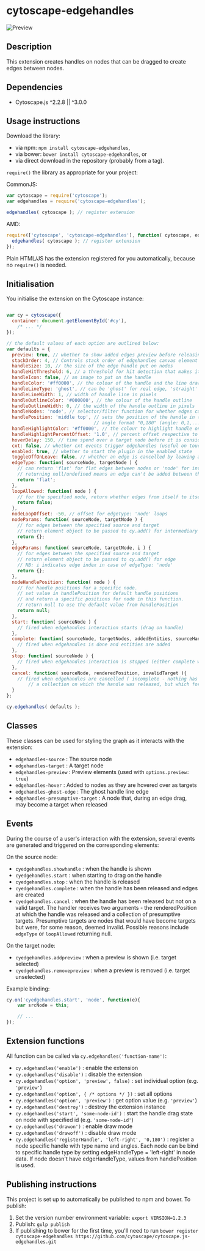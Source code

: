 cytoscape-edgehandles
================================================================================

![Preview](https://raw.githubusercontent.com/cytoscape/cytoscape.js-edgehandles/master/img/preview.png)


## Description

This extension creates handles on nodes that can be dragged to create edges between nodes.


## Dependencies

 * Cytoscape.js ^2.2.8 || ^3.0.0


## Usage instructions

Download the library:
 * via npm: `npm install cytoscape-edgehandles`,
 * via bower: `bower install cytoscape-edgehandles`, or
 * via direct download in the repository (probably from a tag).

`require()` the library as appropriate for your project:

CommonJS:
```js
var cytoscape = require('cytoscape');
var edgehandles = require('cytoscape-edgehandles');

edgehandles( cytoscape ); // register extension
```

AMD:
```js
require(['cytoscape', 'cytoscape-edgehandles'], function( cytoscape, edgehandles ){
  edgehandles( cytoscape ); // register extension
});
```

Plain HTML/JS has the extension registered for you automatically, because no `require()` is needed.


## Initialisation

You initialise the extension on the Cytoscape instance:

```js

var cy = cytoscape({
  container: document.getElementById('#cy'),
	/* ... */
});

// the default values of each option are outlined below:
var defaults = {
  preview: true, // whether to show added edges preview before releasing selection
  stackOrder: 4, // Controls stack order of edgehandles canvas element by setting it's z-index
  handleSize: 10, // the size of the edge handle put on nodes
  handleHitThreshold: 6, // a threshold for hit detection that makes it easier to grab the handle
  handleIcon: false, // an image to put on the handle
  handleColor: '#ff0000', // the colour of the handle and the line drawn from it
  handleLineType: 'ghost', // can be 'ghost' for real edge, 'straight' for a straight line, or 'draw' for a draw-as-you-go line
  handleLineWidth: 1, // width of handle line in pixels
  handleOutlineColor: '#000000', // the colour of the handle outline
  handleOutlineWidth: 0, // the width of the handle outline in pixels
  handleNodes: 'node', // selector/filter function for whether edges can be made from a given node
  handlePosition: 'middle top', // sets the position of the handle in the csv format of "X-AXIS Y-AXIS" such as "left top,middle top" OR 
                                // angle format "0,180" (angle: 0,1,...,359,360 where 0 is at right, 180 is at left of node or -1 for middle of the node).
  handleHighlightColor: '#ff0000', // the colour to highlight handle on hover
  handleHighlightPercentOffset: '1.0', // percent offset respective to handle size
  hoverDelay: 150, // time spend over a target node before it is considered a target selection
  cxt: false, // whether cxt events trigger edgehandles (useful on touch)
  enabled: true, // whether to start the plugin in the enabled state
  toggleOffOnLeave: false, // whether an edge is cancelled by leaving a node (true), or whether you need to go over again to cancel (false; allows multiple edges in one pass)
  edgeType: function( sourceNode, targetNode ) {
    // can return 'flat' for flat edges between nodes or 'node' for intermediate node between them
    // returning null/undefined means an edge can't be added between the two nodes
    return 'flat';
  },
  loopAllowed: function( node ) {
    // for the specified node, return whether edges from itself to itself are allowed
    return false;
  },
  nodeLoopOffset: -50, // offset for edgeType: 'node' loops
  nodeParams: function( sourceNode, targetNode ) {
    // for edges between the specified source and target
    // return element object to be passed to cy.add() for intermediary node
    return {};
  },
  edgeParams: function( sourceNode, targetNode, i ) {
    // for edges between the specified source and target
    // return element object to be passed to cy.add() for edge
    // NB: i indicates edge index in case of edgeType: 'node'
    return {};
  },
  nodeHandlePosition: function( node ) {
    // for handle positions for a specific node.
    // set value in handlePosition for default handle positions 
    // and return a specific positions for node in this function.
    // return null to use the default value from handlePosition
    return null;
  },
  start: function( sourceNode ) {
    // fired when edgehandles interaction starts (drag on handle)
  },
  complete: function( sourceNode, targetNodes, addedEntities, sourceHandleAngle, targetHandleAngle ) {
    // fired when edgehandles is done and entities are added
  },
  stop: function( sourceNode ) {
    // fired when edgehandles interaction is stopped (either complete with added edges or incomplete)
  }, 
  cancel: function( sourceNode, renderedPosition, invalidTarget ){
    // fired when edgehandles are cancelled ( incomplete - nothing has been added ) - renderedPosition is where the edgehandle was released, invalidTarget is
        // a collection on which the handle was released, but which for other reasons (loopAllowed | edgeType) is an invalid target
  }
};

cy.edgehandles( defaults );

```

## Classes

These classes can be used for styling the graph as it interacts with the extension:

* `edgehandles-source` : The source node
* `edgehandles-target` : A target node
* `edgehandles-preview` : Preview elements (used with `options.preview: true`)
* `edgehandles-hover` : Added to nodes as they are hovered over as targets
* `edgehandles-ghost-edge` : The ghost handle line edge
* `edgehandles-presumptive-target` : A node that, during an edge drag, may become a target when released


## Events

During the course of a user's interaction with the extension, several events are generated and triggered on the corresponding elements:

On the source node:

 * `cyedgehandles.showhandle` : when the handle is shown
 * `cyedgehandles.start` : when starting to drag on the handle
 * `cyedgehandles.stop` : when the handle is released
 * `cyedgehandles.complete` : when the handle has been released and edges are created
 * `cyedgehandles.cancel` : when the handle has been released but not on a valid target. The handler receives two arguments - the renderedPosition at which the handle was released and a collection of presumptive targets. Presumptive targets are nodes that would have become targets but were, for some reason, deemed invalid. Possible reasons include `edgeType` or `loopAllowed` returning null.

On the target node:

 * `cyedgehandles.addpreview` : when a preview is shown (i.e. target selected)
 * `cyedgehandles.removepreview` : when a preview is removed (i.e. target unselected)

Example binding:

```js
cy.on('cyedgehandles.start', 'node', function(e){
	var srcNode = this;

	// ...
});
```

## Extension functions

All function can be called via `cy.edgehandles('function-name')`:

 * `cy.edgehandles('enable')` : enable the extension
 * `cy.edgehandles('disable')` : disable the extension
 * `cy.edgehandles('option', 'preview', false)` : set individual option (e.g. `'preview'`)
 * `cy.edgehandles('option', { /* options */ })` : set all options
 * `cy.edgehandles('option', 'preview')` : get option value (e.g. `'preview'`)
 * `cy.edgehandles('destroy')` : destroy the extension instance
 * `cy.edgehandles('start', 'some-node-id')` : start the handle drag state on node with specified id (e.g. `'some-node-id'`)
 * `cy.edgehandles('drawon')` : enable draw mode
 * `cy.edgehandles('drawoff')` : disable draw mode
 * `cy.edgehandles('registerHandle', 'left-right', '0,180')` : register a node specific handle with type name and angles. Each node can be bind to specific handle type by setting edgeHandleType = 'left-right' in node data. If node doesn't have edgeHandleType, values from handlePosition is used. 


## Publishing instructions

This project is set up to automatically be published to npm and bower.  To publish:

1. Set the version number environment variable: `export VERSION=1.2.3`
1. Publish: `gulp publish`
1. If publishing to bower for the first time, you'll need to run `bower register cytoscape-edgehandles https://github.com/cytoscape/cytoscape.js-edgehandles.git`
